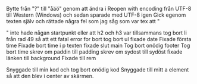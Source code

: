 Bytte från "?" till "åäö" genom att ändra i Reopen with encoding från UTF-8 till Western (Windows) och sedan sparade med UTF-8 igen
Gick egenom texten själv och rättade några fel som jag såg som var tex att "</p>" inte hade någan startpunkt eller att h2 och h3 var tillsammans
tog bort li från rad 49 så att ett fatal error for bort
tog bort ul 
fixade date
Fixade första time
Fixade bort time i p texten
fixade slut main
Tog bort onödig footer
Tog bort time
skrev om paddin till padding
skrev om sydost till sydöst
fixade länken till background
Fixade till rem

Snyggade till min kod och tog bort onödig kod
Snyggade till mitt a element så att den blev i center av skärmen.